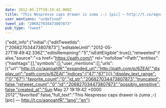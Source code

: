 ```yaml
---
date: 2012-05-27T19:19:42.000Z
title: "This Nespresso caps drawer is zuma ;-) [pic] — http://t.co/aqnoahfR″"
user_mentions: "undefined"
tweet_id: "206827034473807873"
pub_type: "tweet"
---
```

{"edit_info":{"initial":{"editTweetIds":["206827034473807873"],"editableUntil":"2012-05-27T19:49:42.336Z","editsRemaining":"5","isEditEligible":true}},"retweeted":false,"source":"<a href=\"https://path.com/\" rel=\"nofollow\">Path</a>","entities":{"hashtags":[],"symbols":[],"user_mentions":[],"urls":[{"url":"http://t.co/aqnoahfR","expanded_url":"http://path.com/p/6ZEAI","display_url":"path.com/p/6ZEAI","indices":["47","67"]}]},"display_text_range":["0","67"],"favorite_count":"0","id_str":"206827034473807873","truncated":false,"retweet_count":"0","id":"206827034473807873","possibly_sensitive":false,"created_at":"Sun May 27 19:19:42 +0000 2012","favorited":false,"full_text":"This Nespresso caps drawer is zuma ;-) [pic] — http://t.co/aqnoahfR","lang":"en"}
